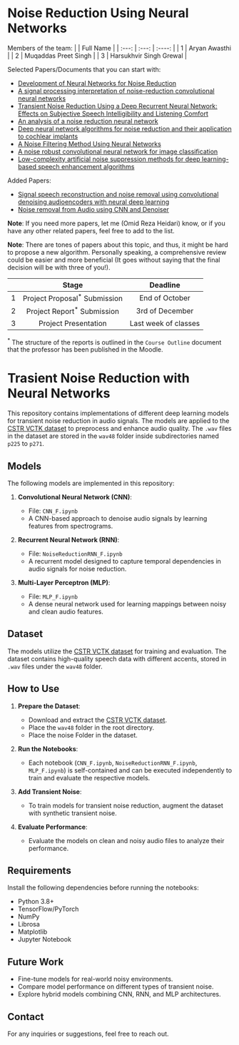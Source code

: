 # Noise Reduction Using Neural Networks
Members of the team:
|  |  Full Name  | 
| :---: | :---: | :----: |
| 1   | Aryan Awasthi |
| 2   | Muqaddas Preet Singh |
| 3   | Harsukhvir Singh Grewal |

Selected Papers/Documents that you can start with:
- [Development of Neural Networks for Noise Reduction](https://ccis2k.org/iajit/PDF/vol.7,no.3/945.pdf)
- [A signal processing interpretation of noise-reduction convolutional neural networks](https://arxiv.org/pdf/2307.13425)
- [Transient Noise Reduction Using a Deep Recurrent Neural Network: Effects on Subjective Speech Intelligibility and Listening Comfort](https://www.ncbi.nlm.nih.gov/pmc/articles/PMC8642050/)
- [An analysis of a noise reduction neural network](https://ieeexplore.ieee.org/document/266851)
- [Deep neural network algorithms for noise reduction and their application to cochlear implants](https://www.biorxiv.org/content/10.1101/2022.08.25.504678v1.full)
- [A Noise Filtering Method Using Neural Networks](https://sci2s.ugr.es/keel/pdf/algorithm/congreso/2003-Zeng-SCTIMRA.pdf)
- [A noise robust convolutional neural network for image classification](https://www.sciencedirect.com/science/article/pii/S2590123021000268)
- [Low-complexity artificial noise suppression methods for deep learning-based speech enhancement algorithms](https://asmp-eurasipjournals.springeropen.com/articles/10.1186/s13636-021-00204-9)

Added Papers:
- [Signal speech reconstruction and noise removal using convolutional denoising audioencoders with neural deep learning](https://www.researchgate.net/publication/331839796_Signal_Speech_Reconstruction_and_Noise_removal_using_Convolutional_Denoising_Audioencoders_with_Neural_Deep_Learning)
- [Noise removal from Audio using CNN and Denoiser](https://immohann.github.io/Portfolio/Denoiser.pdf)


**Note**: If you need more papers, let me (Omid Reza Heidari) know, or if you have any other related papers, feel free to add to the list.

**Note**: There are tones of papers about this topic, and thus, it might be hard to propose a new algorithm. Personally speaking, a comprehensive review could be easier and more beneficial (It goes without saying that the final decision will be with three of you!).
  
|  |  Stage  | Deadline |
| :---: | :---: | :----: |
| 1   | Project Proposal<sup>*</sup> Submission | End of October |
| 2   | Project Report<sup>*</sup> Submission | 3rd of December |
| 3   | Project Presentation | Last week of classes |

<sup>*</sup> The structure of the reports is outlined in the `Course Outline` document that the professor has been published in the Moodle.


# Trasient Noise Reduction with Neural Networks

This repository contains implementations of different deep learning models for transient noise reduction in audio signals. The models are applied to the [CSTR VCTK dataset](https://datashare.ed.ac.uk/handle/10283/3443) to preprocess and enhance audio quality. The `.wav` files in the dataset are stored in the `wav48` folder inside subdirectories named `p225` to `p271`.

## Models

The following models are implemented in this repository:

1. **Convolutional Neural Network (CNN)**:
   - File: `CNN_F.ipynb`
   - A CNN-based approach to denoise audio signals by learning features from spectrograms.

2. **Recurrent Neural Network (RNN)**:
   - File: `NoiseReductionRNN_F.ipynb`
   - A recurrent model designed to capture temporal dependencies in audio signals for noise reduction.

3. **Multi-Layer Perceptron (MLP)**:
   - File: `MLP_F.ipynb`
   - A dense neural network used for learning mappings between noisy and clean audio features.


## Dataset

The models utilize the [CSTR VCTK dataset]([https://datashare.ed.ac.uk/handle/10283/3443](https://www.kaggle.com/datasets/pratt3000/vctk-corpus?select=VCTK-Corpus)) for training and evaluation. The dataset contains high-quality speech data with different accents, stored in `.wav` files under the `wav48` folder.

## How to Use

1. **Prepare the Dataset**:
   - Download and extract the [CSTR VCTK dataset]([https://datashare.ed.ac.uk/handle/10283/3443](https://www.kaggle.com/datasets/pratt3000/vctk-corpus?select=VCTK-Corpus)).
   - Place the `wav48` folder in the root directory.
   - Place the noise Folder in the dataset.

2. **Run the Notebooks**:
   - Each notebook (`CNN_F.ipynb`, `NoiseReductionRNN_F.ipynb`, `MLP_F.ipynb`) is self-contained and can be executed independently to train and evaluate the respective models.

3. **Add Transient Noise**:
   - To train models for transient noise reduction, augment the dataset with synthetic transient noise.

4. **Evaluate Performance**:
   - Evaluate the models on clean and noisy audio files to analyze their performance.

## Requirements

Install the following dependencies before running the notebooks:

- Python 3.8+
- TensorFlow/PyTorch
- NumPy
- Librosa
- Matplotlib
- Jupyter Notebook

## Future Work

- Fine-tune models for real-world noisy environments.
- Compare model performance on different types of transient noise.
- Explore hybrid models combining CNN, RNN, and MLP architectures.

## Contact

For any inquiries or suggestions, feel free to reach out.


